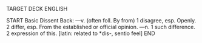 TARGET DECK
ENGLISH

START
Basic
Dissent
Back: —v. (often foll. By from) 1 disagree, esp. Openly. 2 differ, esp. From the established or official opinion. —n. 1 such difference. 2 expression of this. [latin: related to *dis-, sentio feel]
END
